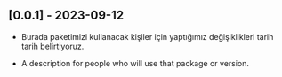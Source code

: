 ## [0.0.1] - 2023-09-12

* Burada paketimizi kullanacak kişiler için
 yaptığımız değişiklikleri tarih tarih belirtiyoruz.
 
* A description for people who will use that package or version.